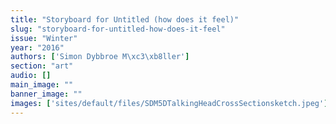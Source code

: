 ```yaml
---
title: "Storyboard for Untitled (how does it feel)"
slug: "storyboard-for-untitled-how-does-it-feel"
issue: "Winter"
year: "2016"
authors: ['Simon Dybbroe M\xc3\xb8ller']
section: "art"
audio: []
main_image: ""
banner_image: ""
images: ['sites/default/files/SDM5DTalkingHeadCrossSectionsketch.jpeg']
---
```

